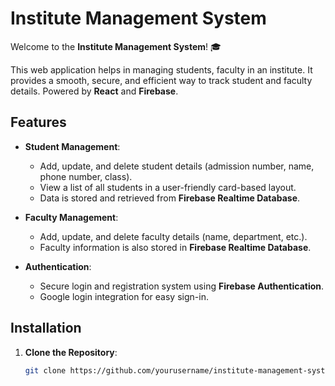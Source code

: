 # Institute Management System

Welcome to the **Institute Management System**! 🎓

This web application helps in managing students, faculty in an institute. It provides a smooth, secure, and efficient way to track student and faculty details.
Powered by **React** and **Firebase**.

## Features

- **Student Management**: 
  - Add, update, and delete student details (admission number, name, phone number, class).
  - View a list of all students in a user-friendly card-based layout.
  - Data is stored and retrieved from **Firebase Realtime Database**.

- **Faculty Management**:
  - Add, update, and delete faculty details (name, department, etc.).
  - Faculty information is also stored in **Firebase Realtime Database**.

- **Authentication**:
  - Secure login and registration system using **Firebase Authentication**.
  - Google login integration for easy sign-in.


## Installation

1. **Clone the Repository**:

   ```bash
   git clone https://github.com/yourusername/institute-management-system.git
